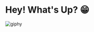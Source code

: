 # Hey! What's Up? 😁
![giphy](https://user-images.githubusercontent.com/82673226/115105399-00c62200-9f35-11eb-8c5c-cf79ca6800a4.gif)

